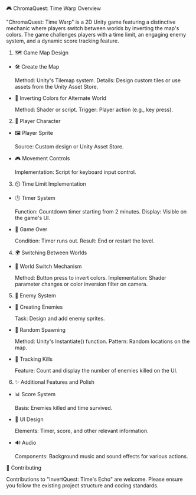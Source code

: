 🎮 ChromaQuest: Time Warp
Overview

"ChromaQuest: Time Warp" is a 2D Unity game featuring a distinctive mechanic where players switch between worlds by inverting the map's colors. The game challenges players with a time limit, an engaging enemy system, and a dynamic score tracking feature.
1. 🗺️ Game Map Design
- 🛠️ Create the Map

    Method: Unity's Tilemap system.
    Details: Design custom tiles or use assets from the Unity Asset Store.

- 🌈 Inverting Colors for Alternate World

    Method: Shader or script.
    Trigger: Player action (e.g., key press).

2. 👤 Player Character
- 🖼️ Player Sprite

    Source: Custom design or Unity Asset Store.

- 🎮 Movement Controls

    Implementation: Script for keyboard input control.

3. ⏲️ Time Limit Implementation
- 🕒 Timer System

    Function: Countdown timer starting from 2 minutes.
    Display: Visible on the game's UI.

- 🏁 Game Over

    Condition: Timer runs out.
    Result: End or restart the level.

4. 🌍 Switching Between Worlds
- 🔁 World Switch Mechanism

    Method: Button press to invert colors.
    Implementation: Shader parameter changes or color inversion filter on camera.

5. 👾 Enemy System
- 🎨 Creating Enemies

    Task: Design and add enemy sprites.

- 🔀 Random Spawning

    Method: Unity's Instantiate() function.
    Pattern: Random locations on the map.

- 🎯 Tracking Kills

    Feature: Count and display the number of enemies killed on the UI.

6. ✨ Additional Features and Polish
- 📊 Score System

    Basis: Enemies killed and time survived.

- 🎨 UI Design

    Elements: Timer, score, and other relevant information.

- 🔊 Audio

    Components: Background music and sound effects for various actions.

🤝 Contributing

Contributions to "InvertQuest: Time's Echo" are welcome. Please ensure you follow the existing project structure and coding standards.